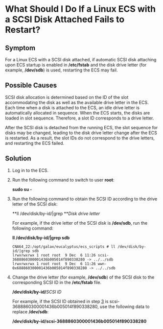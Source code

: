 # What Should I Do If a Linux ECS with a SCSI Disk Attached Fails to Restart?<a name="EN-US_TOPIC_0087382187"></a>

## Symptom<a name="section3414486317516"></a>

For a Linux ECS with a SCSI disk attached, if automatic SCSI disk attaching upon ECS startup is enabled in  **/etc/fstab**  and the disk drive letter \(for example,  **/dev/sdb**\) is used, restarting the ECS may fail.

## Possible Causes<a name="section20153596175411"></a>

SCSI disk allocation is determined based on the ID of the slot accommodating the disk as well as the available drive letter in the ECS. Each time when a disk is attached to the ECS, an idle drive letter is automatically allocated in sequence. When the ECS starts, the disks are loaded in slot sequence. Therefore, a slot ID corresponds to a drive letter.

After the SCSI disk is detached from the running ECS, the slot sequence for disks may be changed, leading to the disk drive letter change after the ECS is restarted. As a result, the slot IDs do not correspond to the drive letters, and restarting the ECS failed.

## Solution<a name="section17730319204351"></a>

1.  Log in to the ECS.
2.  Run the following command to switch to user  **root**:

    **sudo su -**

3.  <a name="li2064141120446"></a>Run the following command to obtain the SCSI ID according to the drive letter of the SCSI disk:

    **ll /dev/disk/by-id/|grep **_Disk drive letter_

    For example, if the drive letter of the SCSI disk is  **/dev/sdb**, run the following command:

    **ll /dev/disk/by-id/|grep sdb**

    ```
    CNA64_22:/opt/galax/eucalyptus/ecs_scripts # ll /dev/disk/by-id/|grep sdb
    lrwxrwxrwx 1 root root  9 Dec  6 11:26 scsi-3688860300001436b005014f890338280 -> ../../sdb
    lrwxrwxrwx 1 root root  9 Dec  6 11:26 wwn-0x688860300001436b005014f890338280 -> ../../sdb
    ```

4.  Change the drive letter \(for example,  **/dev/sdb**\) of the SCSI disk to the corresponding SCSI ID in the  **/etc/fstab**  file.

    **/dev/disk/by-id/**_SCSI ID_

    For example, if the SCSI ID obtained in step  [3](#li2064141120446)  is scsi-3688860300001436b005014f890338280, use the following data to replace  **/dev/sdb**:

    **/dev/disk/by-id/scsi-3688860300001436b005014f890338280**


